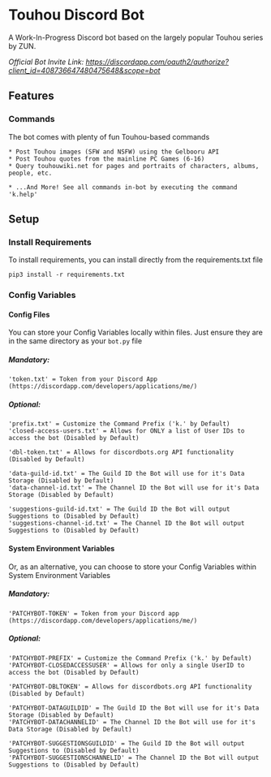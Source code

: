 # Touhou Discord Bot
A Work-In-Progress Discord bot based on the largely popular Touhou series by ZUN.

*Official Bot Invite Link: https://discordapp.com/oauth2/authorize?client_id=408736647480475648&scope=bot*

## Features
### Commands
The bot comes with plenty of fun Touhou-based commands
```
* Post Touhou images (SFW and NSFW) using the Gelbooru API
* Post Touhou quotes from the mainline PC Games (6-16)
* Query touhouwiki.net for pages and portraits of characters, albums, people, etc.

* ...And More! See all commands in-bot by executing the command 'k.help'
```

## Setup
### Install Requirements
To install requirements, you can install directly from the requirements.txt file
```
pip3 install -r requirements.txt
```

### Config Variables
#### Config Files
You can store your Config Variables locally within files. Just ensure they are in the same directory as your ```bot.py``` file

##### Mandatory:
```
'token.txt' = Token from your Discord App (https://discordapp.com/developers/applications/me/)
```
##### Optional:
```
'prefix.txt' = Customize the Command Prefix ('k.' by Default)
'closed-access-users.txt' = Allows for ONLY a list of User IDs to access the bot (Disabled by Default)

'dbl-token.txt' = Allows for discordbots.org API functionality (Disabled by Default)

'data-guild-id.txt' = The Guild ID the Bot will use for it's Data Storage (Disabled by Default)
'data-channel-id.txt' = The Channel ID the Bot will use for it's Data Storage (Disabled by Default)

'suggestions-guild-id.txt' = The Guild ID the Bot will output Suggestions to (Disabled by Default)
'suggestions-channel-id.txt' = The Channel ID the Bot will output Suggestions to (Disabled by Default)
```

#### System Environment Variables
Or, as an alternative, you can choose to store your Config Variables within System Environment Variables

##### Mandatory:
```
'PATCHYBOT-TOKEN' = Token from your Discord app (https://discordapp.com/developers/applications/me/)
```
##### Optional:
```
'PATCHYBOT-PREFIX' = Customize the Command Prefix ('k.' by Default)
'PATCHYBOT-CLOSEDACCESSUSER' = Allows for only a single UserID to access the bot (Disabled by Default)

'PATCHYBOT-DBLTOKEN' = Allows for discordbots.org API functionality (Disabled by Default)

'PATCHYBOT-DATAGUILDID' = The Guild ID the Bot will use for it's Data Storage (Disabled by Default)
'PATCHYBOT-DATACHANNELID' = The Channel ID the Bot will use for it's Data Storage (Disabled by Default)

'PATCHYBOT-SUGGESTIONSGUILDID' = The Guild ID the Bot will output Suggestions to (Disabled by Default)
'PATCHYBOT-SUGGESTIONSCHANNELID' = The Channel ID the Bot will output Suggestions to (Disabled by Default)
```
